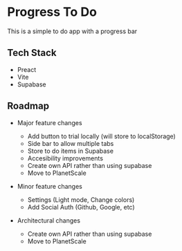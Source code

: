 # Progress To Do

This is a simple to do app with a progress bar

## Tech Stack

- Preact
- Vite
- Supabase

## Roadmap

- Major feature changes

  - Add button to trial locally (will store to localStorage)
  - Side bar to allow multiple tabs
  - Store to do items in Supabase
  - Accesibility improvements
  - Create own API rather than using supabase
  - Move to PlanetScale

- Minor feature changes

  - Settings (Light mode, Change colors)
  - Add Social Auth (Github, Google, etc)

- Architectural changes
  - Create own API rather than using supabase
  - Move to PlanetScale
